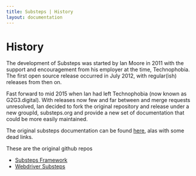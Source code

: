 ```yaml
---
title: Substeps | History
layout: documentation
---
```


History
=======

The development of Substeps was started by Ian Moore in 2011 with the support and encouragement from his employer at the time, Technophobia.  The first open source release occurred in July 2012, with regular(ish) releases from then on.

Fast forward to mid 2015 when Ian had left Technophobia (now known as G2G3.digital).  With releases now few and far between and merge requests unresolved, Ian decided to fork the original repository and release under 
a new groupId, substeps.org and provide a new set of documentation that could be more easily maintained.

The original substeps documentation can be found [here](http://substeps.g2g3.digital/index.html), alas with some dead links.

These are the original github repos
* [Substeps Framework](https://github.com/G2G3Digital/substeps-framework)
* [Webdriver Substeps](https://github.com/G2G3Digital/substeps-webdriver)